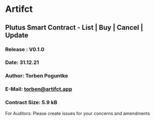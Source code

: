 # Artifct 
## Plutus Smart Contract - List | Buy | Cancel | Update
### Release : V0.1.0 
### Date:     31.12.21
### Author:   Torben Poguntke
### E-Mail:   torben@artifct.app
### Contract Size: 5.9 kB

For Auditors:
Please create issues for your concerns and amendments
